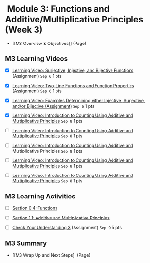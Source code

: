 #  Module 3: Functions and Additive/Multiplicative Principles (Week 3)

- [[M3 Overview & Objectives]] (Page)

## M3 Learning Videos

- [x] [Learning Video: Surjective, Injective, and Bijective Functions](https://csusb.instructure.com/courses/15759/modules/items/1121775 "Learning Video: Surjective, Injective, and Bijective Functions") (Assignment) `Sep 6` 1 pts

- [x] [Learning Video: Two-Line Functions and Function Properties](https://csusb.instructure.com/courses/15759/modules/items/1121810 "Learning Video: Two-Line Functions and Function Properties") (Assignment) `Sep 6` 1 pts

- [x] [Learning Video: Examples Determining either Injective, Surjective, and/or Bijective (Assignment)](https://csusb.instructure.com/courses/15759/modules/items/1123680) `Sep 6` 1 pts

- [x] [Learning Video: Introduction to Counting Using Additive and Multiplicative Principles](https://csusb.instructure.com/courses/15759/modules/items/1126685) `Sep 8` 1 pts

- [ ] [Learning Video: Introduction to Counting Using Additive and Multiplicative Principles](https://csusb.instructure.com/courses/15759/modules/items/1126685) `Sep 8` 1 pts

- [ ] [Learning Video: Introduction to Counting Using Additive and Multiplicative Principles](https://csusb.instructure.com/courses/15759/modules/items/1126685) `Sep 8` 1 pts

- [ ] [Learning Video: Introduction to Counting Using Additive and Multiplicative Principles](https://csusb.instructure.com/courses/15759/modules/items/1126685) `Sep 8` 1 pts

- [ ] [Learning Video: Introduction to Counting Using Additive and Multiplicative Principles](https://csusb.instructure.com/courses/15759/modules/items/1126685) `Sep 8` 1 pts


## M3 Learning Activities

- [ ] [Section 0.4: Functions](http://discrete.openmathbooks.org/dmoi3/sec_intro-functions.html)

- [ ] [Section 1.1: Additive and Multiplicative Principles](http://discrete.openmathbooks.org/dmoi3/sec_counting-addmult.html)

- [ ] [Check Your Understanding 3](https://csusb.instructure.com/courses/15759/modules/items/1037434) (Assignment) `Sep 9` 5 pts

## M3 Summary

- [[M3 Wrap Up and Next Steps]] (Page)